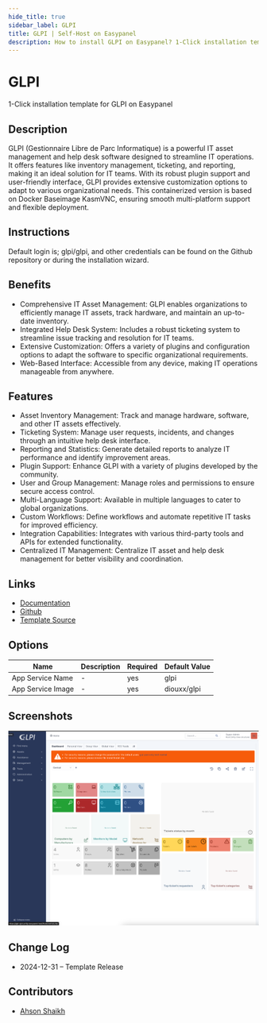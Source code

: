 ```yaml
---
hide_title: true
sidebar_label: GLPI
title: GLPI | Self-Host on Easypanel
description: How to install GLPI on Easypanel? 1-Click installation template for GLPI on Easypanel
---
```


<!-- generated -->

# GLPI

1-Click installation template for GLPI on Easypanel

## Description

GLPI (Gestionnaire Libre de Parc Informatique) is a powerful IT asset management and help desk software designed to streamline IT operations. It offers features like inventory management, ticketing, and reporting, making it an ideal solution for IT teams. With its robust plugin support and user-friendly interface, GLPI provides extensive customization options to adapt to various organizational needs. This containerized version is based on Docker Baseimage KasmVNC, ensuring smooth multi-platform support and flexible deployment.

## Instructions

Default login is; glpi/glpi, and other credentials can be found on the Github repository or during the installation wizard.

## Benefits

- Comprehensive IT Asset Management: GLPI enables organizations to efficiently manage IT assets, track hardware, and maintain an up-to-date inventory.
- Integrated Help Desk System: Includes a robust ticketing system to streamline issue tracking and resolution for IT teams.
- Extensive Customization: Offers a variety of plugins and configuration options to adapt the software to specific organizational requirements.
- Web-Based Interface: Accessible from any device, making IT operations manageable from anywhere.

## Features

- Asset Inventory Management: Track and manage hardware, software, and other IT assets effectively.
- Ticketing System: Manage user requests, incidents, and changes through an intuitive help desk interface.
- Reporting and Statistics: Generate detailed reports to analyze IT performance and identify improvement areas.
- Plugin Support: Enhance GLPI with a variety of plugins developed by the community.
- User and Group Management: Manage roles and permissions to ensure secure access control.
- Multi-Language Support: Available in multiple languages to cater to global organizations.
- Custom Workflows: Define workflows and automate repetitive IT tasks for improved efficiency.
- Integration Capabilities: Integrates with various third-party tools and APIs for extended functionality.
- Centralized IT Management: Centralize IT asset and help desk management for better visibility and coordination.

## Links

- [Documentation](https://glpi-project.org/documentation/)
- [Github](https://github.com/glpi-project/glpi)
- [Template Source](https://github.com/easypanel-io/templates/tree/main/templates/glpi)

## Options

Name | Description | Required | Default Value
-|-|-|-
App Service Name | - | yes | glpi
App Service Image | - | yes | diouxx/glpi

## Screenshots

![GLPI Screenshot](./assets/screenshot.png)

## Change Log

- 2024-12-31 – Template Release

## Contributors

- [Ahson Shaikh](https://github.com/Ahson-Shaikh)
